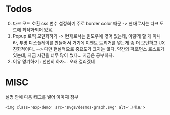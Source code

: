 # Todos

0. 다크 모드 호환 css 변수 설정하기 주로 border color 때문
    -> 현재로서는 다크 모드에 최적화되어 있음.
0. Popup 로직 모던화하기
    -> 현재로서는 윈도우에 엮어 있는데, 이렇게 할 게 아니라, 투명 디스플레이를 만들어서 거기에 이벤트 트리거를 넣는게 좀 더 모던하고 UX 친화적이다. 
    --> 다만 현실적으로 중요도가 크지는 않다. 약간의 퍼포먼스 로스트가 있는데, 지금 시간을 너무 많이 썼다... 지금은 공부하자.
1. 이유 명기하기 : 천천히 하자... 오래 걸리겠네

# MISC

설명 안에 다음 태그를 넣어 이미지 첨부 

```
<img class='exp-demo' src='svgs/desmos-graph.svg' alt='그래프'>
```
